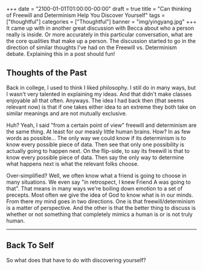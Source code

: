 +++
date = "2100-01-01T01:00:00-00:00"
draft = true
title = "Can thinking of Freewill and Determinism Help You Discover Yourself"
tags = ["thoughtful"]
categories = ["Thoughtful"]
banner = "img/yingyang.jpg"
+++
It came up with in another great discussion with Becca about who a person really is inside.  Or more accurately in this particular conversation, what are the core qualities that make up a person.  The discussion started to go in the direction of similar thoughts I've had on the Freewill vs. Determinism debate.  Explaining this in a post should fun!

## Thoughts of the Past

Back in college, I used to think I liked philosophy.  I still do in many ways, but I wasn't very talented in explaining my ideas.  And that didn't make classes enjoyable all that often.  Anyways.  The idea I had back then (that seems relevant now) is that if one takes either idea to an extreme they both take on similar meanings and are not mutually exclusive.

Huh?  Yeah, I said "from a certain point of view" freewill and determinism are the same thing.  At least for our measly little human brains.  How?  In as few words as possible...  The only way we could know if its determinism is to know every possible piece of data.  Then see that only one possibility is actually going to happen next.  On the flip-side, to say its freewill is that to know every possible piece of data.  Then say the only way to determine what happens next is what the relevant folks choose.

Over-simplified?  Well, we often know what a friend is going to choose in many situations.  We even say "in retrospect, I knew Friend A was going to that".  That means in many ways we're boiling down emotion to a set of precepts.  Most often we give the idea of God to know what is in our minds.  From there my mind goes in two directions.  One is that freewill/determinism is a matter of perspective.  And the other is that the better thing to discuss is whether or not something that completely mimics a human is or is not truly human.


- - -

## Back To Self

So what does that have to do with discovering yourself?  
